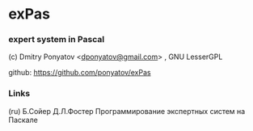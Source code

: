 # exPas
### expert system in Pascal

(c) Dmitry Ponyatov <<dponyatov@gmail.com>> , GNU LesserGPL

github: https://github.com/ponyatov/exPas

### Links

(ru) Б.Сойер Д.Л.Фостер
Программирование экспертных систем на Паскале
